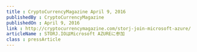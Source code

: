 ```yaml
---
title : CryptoCurrencyMagazine April 9, 2016
publishedBy : CryptoCurrencyMagazine
publishedOn : April 9, 2016
link : http://cryptocurrencymagazine.com/storj-join-microsoft-azure/
articleName : STORJ.IOはMicrosoft AZUREに参加
class : pressArticle
---
```

